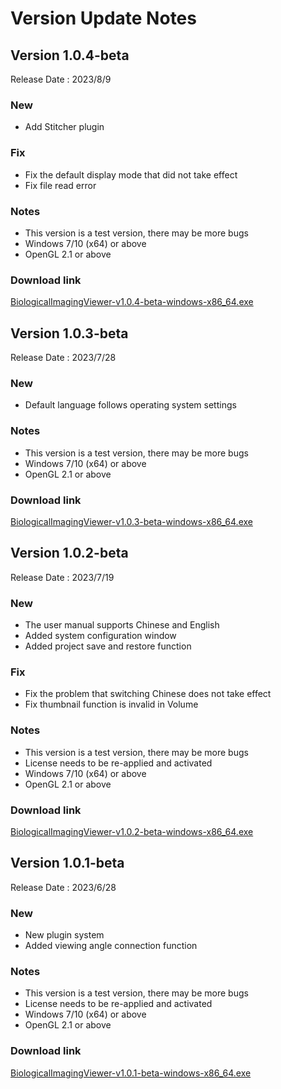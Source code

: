 # Version Update Notes

## Version 1.0.4-beta

Release Date : 2023/8/9

### New
* Add Stitcher plugin

### Fix
* Fix the default display mode that did not take effect
* Fix file read error

### Notes
* This version is a test version, there may be more bugs
* Windows 7/10 (x64) or above  
* OpenGL 2.1 or above

### Download link
[BiologicalImagingViewer-v1.0.4-beta-windows-x86_64.exe](http://71.131.244.138:22224/Image-1.0.4-beta/BiologicalImagingViewer-v1.0.4-beta-windows-x86_64.exe)

## Version 1.0.3-beta

Release Date : 2023/7/28

### New
* Default language follows operating system settings

### Notes
* This version is a test version, there may be more bugs
* Windows 7/10 (x64) or above  
* OpenGL 2.1 or above

### Download link
[BiologicalImagingViewer-v1.0.3-beta-windows-x86_64.exe](http://71.131.244.138:22224/Image-1.0.3-beta/BiologicalImagingViewer-v1.0.3-beta-windows-x86_64.exe)

## Version 1.0.2-beta

Release Date : 2023/7/19

### New
* The user manual supports Chinese and English
* Added system configuration window
* Added project save and restore function

### Fix
* Fix the problem that switching Chinese does not take effect
* Fix thumbnail function is invalid in Volume

### Notes
* This version is a test version, there may be more bugs
* License needs to be re-applied and activated
* Windows 7/10 (x64) or above  
* OpenGL 2.1 or above

### Download link
[BiologicalImagingViewer-v1.0.2-beta-windows-x86_64.exe](http://71.131.244.138:22224/Image-1.0.2-beta/BiologicalImagingViewer-v1.0.2-beta-windows-x86_64.exe)

## Version 1.0.1-beta

Release Date : 2023/6/28

### New
* New plugin system
* Added viewing angle connection function

### Notes
* This version is a test version, there may be more bugs
* License needs to be re-applied and activated
* Windows 7/10 (x64) or above  
* OpenGL 2.1 or above

### Download link
[BiologicalImagingViewer-v1.0.1-beta-windows-x86_64.exe](http://71.131.244.138:22224/Image-1.0.1-beta/BiologicalImagingViewer-v1.0.1-beta-windows-x86_64.exe)
